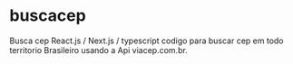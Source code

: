 # buscacep
Busca cep React.js / Next.js / typescript
codigo para buscar cep em todo territorio Brasileiro usando a Api viacep.com.br.
